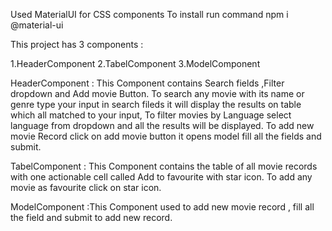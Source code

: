 <!-- Requirements: -->
 Used MaterialUI for CSS components
 To install run command npm i @material-ui

<!-- Components -->
This project has 3 components :

1.HeaderComponent
2.TabelComponent
3.ModelComponent

HeaderComponent : This Component contains Search fields ,Filter dropdown and Add movie Button. To search any movie with its name or genre type your input in search fileds it will display the results on table which all matched to your input, To filter movies by Language select language from dropdown and all the results will be displayed. To add new movie Record click on add movie button it opens model fill all the fields and submit.

TabelComponent : This Component contains the table of all movie records with one actionable cell called Add to favourite with star icon. To add any movie as favourite click on star icon.

ModelComponent :This Component used to add new movie record , fill all the field and submit to add new record.
